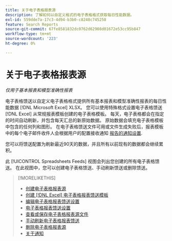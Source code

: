 ```yaml
---
title: 关于电子表格报表源
description: 了解如何以自定义格式的电子表格格式获取每日性能数据。
exl-id: 559dde7a-17c3-4d94-b3b0-c8248c745258
feature: Search Reports
source-git-commit: 67fe8581832dc0762d62908d01672e53cc95b847
workflow-type: tm+mt
source-wordcount: '223'
ht-degree: 0%

---
```


# 关于电子表格报表源

*仅用于基本报表和模型准确性报表*

电子表格馈送以自定义电子表格格式提供所有基本报表和模型准确性报表的每日性能数据 [!DNL Microsoft Excel] XLSX。 您可以使用特殊格式设置电子表格馈送 [!DNL Excel] 从常规报表模板创建的电子表格模板。 每天，电子表格都会在指定的时间自动刷新，并包含每天汇总的新原始数据。 原始数据会填充电子表格模板中包含的任何列和图形。 在电子表格馈送文件可用或文件生成失败后，报表模板中的每个电子邮件收件人会根据用户的配置接收通知 [报告的通知设置](/help/search-social-commerce/notifications/notification-about.md).

您可以将馈送配置为刷新最近90天的数据，并且所有以前现有的数据都会继续累积。

此 [!UICONTROL Spreadsheets Feeds] 视图会列出您创建的所有电子表格馈送。 在此视图中，您可以创建电子表格馈送、手动刷新馈送或删除馈送。

>[!MORELIKETHIS]
>
>* [创建电子表格报表源](spreadsheet-feed-create.md)
>* [创建 [!DNL Excel] 电子表格报表馈送模板](spreadsheet-feed-create-excel-template.md)
>* [编辑电子表格报表馈送设置](spreadsheet-feed-edit.md)
>* [电子表格报表馈送设置](spreadsheet-feed-settings.md)
>* [查看或保存电子表格报表源文件](spreadsheet-feed-view-or-save.md)
>* [手动刷新电子表格报表馈送](spreadsheet-feed-refresh.md)
>* [删除电子表格报表源](spreadsheet-feed-delete.md)
>* [关于通知](/help/search-social-commerce/notifications/notification-about.md)
